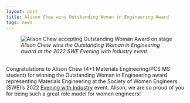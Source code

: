 ```yaml
---
layout: post
title: Alison Chew wins Outstanding Woman in Engineering Award
tags: news
---
```


<figure>
  <img src="https://lesliehamachi.github.io/post_content/2022_04_23-OWE.webp" alt="Alison Chew accepting Outstanding Woman Award on stage" title="Alison Chew wins Outstanding Woman in Engineering Award">
  <figcaption><em>Alison Chew wins the Outstanding Woman in Engineering award at the 2022 SWE Evening with Industry event.</em></figcaption>
</figure>  
<br>
Congratulations to Alison Chew (4+1 Materials Engineering/PCS MS student) for winning the Outstanding Woman in Engineering award representing Materials Engineering at the Society of Women Engineers (SWE)’s 2022 <a href="https://www.calpolyswe.com/copy-of-evening-with-industry-2021-1">Evening with Industry</a> event. Alison, we are so proud of you for being such a great role model for women engineers!
